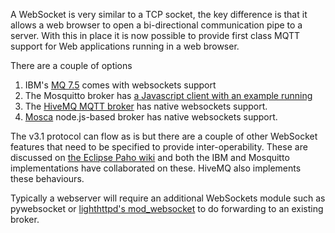 A WebSocket is very similar to a TCP socket, the key difference is that it allows a web browser to open a bi-directional communication pipe to a server.  With this in place it is now possible to provide first class MQTT support for Web applications running in a web browser.  

There are a couple of options

 1.  IBM's [MQ 7.5](http://www-01.ibm.com/software/websphere/subscriptionandsupport/compare-mq-versions.html) comes with websockets support
 2.  The Mosquitto broker has [a Javascript client with an example running](http://test.mosquitto.org/ws.html)
 3.  The [HiveMQ MQTT broker](http://www.hivemq.com) has native websockets support.
 4.  [Mosca](http://mosca.io) node.js-based broker has native websockets support.

The v3.1 protocol can flow as is but there are a couple of other WebSocket features that need to be specified to provide inter-operability. These are discussed on [the Eclipse Paho wiki](http://wiki.eclipse.org/Paho/Paho_Websockets) and both the IBM and Mosquitto implementations have collaborated on these. HiveMQ also implements these behaviours.

Typically a webserver will require an additional WebSockets module such as pywebsocket or [lighthttpd's mod_websocket](https///github.com/nori0428/mod_websocket) to do forwarding to an existing broker. 
